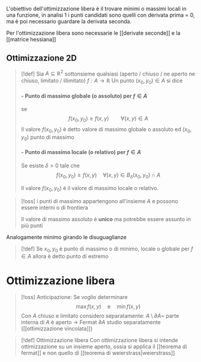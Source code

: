 L'obiettivo dell'ottimizzazione libera è il trovare minimi o massimi locali in una funzione, in analisi 1 i punti candidati sono quelli con derivata prima = 0, ma è poi necessario guardare la derivata seconda.

Per l'ottimizzazione libera sono necessarie le [[derivate seconde]] e la [[matrice hessiana]]

## Ottimizzazione 2D

>[!def]
>Sia $A \subseteq \mathbb{R}^2$ sottonsieme qualsiasi (aperto / chiuso / ne aperto ne chiuso, limitato / illimitato)
>$f : A \to \mathbb{R}$
>Un punto $(x_{0},y_{0}) \in A$ si dice
>#### - Punto di massimo globale (o assoluto) per $f \in A$
>se
>$$ f(x_{0},y_{0}) \geq f(x,y)  \qquad\forall(x,y) \in A$$
>Il valore $f(x_{0},y_{0})$ è detto valore di massimo globale o assoluto ed $(x_{0},y_{0})$ punto di massimo
>
> #### - Punto di massimo locale (o relativo) per $f \in A$
> Se esiste $\delta > 0$ tale che
>  $$ f(x_{0},y_{0}) \geq f(x,y)\quad \forall (x,y) \in B_{\delta}(x_{0},y_{0}) \cap A $$
>
>Il valore $f(x_{0},y_{0})$ è il valore di massimo locale o relativo.


>[!oss]
> i punti di massimo appartengono all'insieme $A$ e possono essere interni o di frontiera
>
>Il valore di massimo assoluto è **unico** ma potrebbe essere assunto in più punti

Analogamente minimo girando le disuguaglianze


>[!def]
>Se $x_{0},y_{0}$ è punto di massimo o di minimo, locale o globale per $f \in A$ allora è detto punto di estremo

# Ottimizzazione libera
>[!oss] Anticipazione:
Se voglio determinare
> $$ \max f(x,y)\quad\text{e}\quad \min f(x,y) $$
> Con $A$ chiuso e limitato considero separatamente:
> $A \setminus \partial A =$ parte interna di $A$ è aperto $\to$ Fermat
> $\partial A$ studio separatamente ([[ottimizzazione vincolata]])


>[!def] Ottimizzazione libera
>Con ottimizzazione libera si intende ottimizzazione su un insieme aperto, ossia si applica il [[teorema di fermat]] e non quello di [[teorema di weierstrass|weierstrass]]
>

